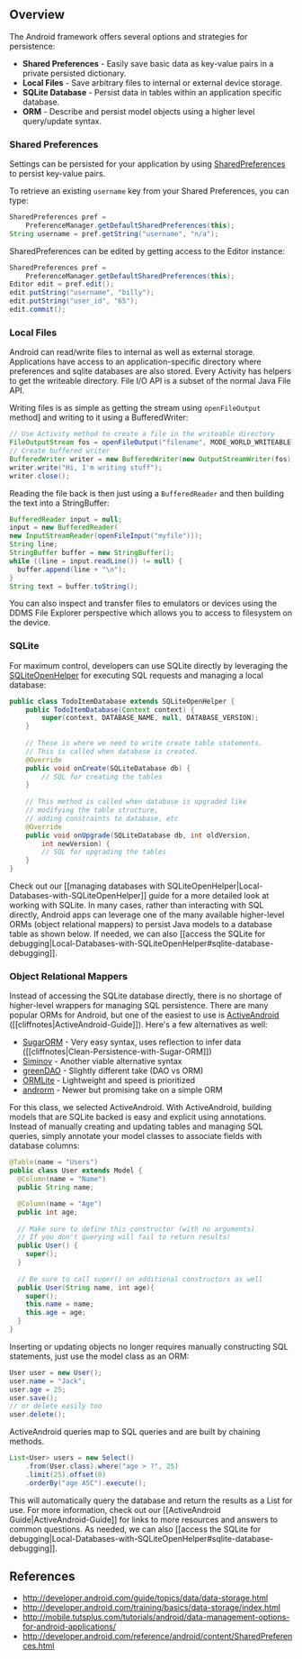 ## Overview

The Android framework offers several options and strategies for persistence:

 * **Shared Preferences** - Easily save basic data as key-value pairs in a private persisted dictionary.
 * **Local Files** - Save arbitrary files to internal or external device storage.
 * **SQLite Database** - Persist data in tables within an application specific database.
 * **ORM** - Describe and persist model objects using a higher level query/update syntax.

### Shared Preferences

Settings can be persisted for your application by using [SharedPreferences](http://developer.android.com/reference/android/content/SharedPreferences.html) to persist key-value pairs.  

To retrieve an existing `username` key from your Shared Preferences, you can type:

```java
SharedPreferences pref =   
    PreferenceManager.getDefaultSharedPreferences(this);
String username = pref.getString("username", "n/a"); 
```

SharedPreferences can be edited by getting access to the Editor instance:

```java
SharedPreferences pref =   
    PreferenceManager.getDefaultSharedPreferences(this);
Editor edit = pref.edit();
edit.putString("username", "billy");
edit.putString("user_id", "65");
edit.commit(); 
```

### Local Files

Android can read/write files to internal as well as external storage. Applications have access to an application-specific directory where preferences and sqlite databases are also stored. Every Activity has helpers to get the writeable directory. File I/O API is a subset of the normal Java File API.

Writing files is as simple as getting the stream using `openFileOutput` method] and writing to it using a BufferedWriter:

```java
// Use Activity method to create a file in the writeable directory
FileOutputStream fos = openFileOutput("filename", MODE_WORLD_WRITEABLE);
// Create buffered writer
BufferedWriter writer = new BufferedWriter(new OutputStreamWriter(fos));
writer.write("Hi, I'm writing stuff");
writer.close();
```

Reading the file back is then just using a `BufferedReader` and then building the text into a StringBuffer:

```java
BufferedReader input = null;
input = new BufferedReader(
new InputStreamReader(openFileInput("myfile")));
String line;
StringBuffer buffer = new StringBuffer();
while ((line = input.readLine()) != null) {
  buffer.append(line + "\n");
}
String text = buffer.toString();
```

You can also inspect and transfer files to emulators or devices using the DDMS File Explorer perspective which allows you to access to filesystem on the device.

### SQLite

For maximum control, developers can use SQLite directly by leveraging the [SQLiteOpenHelper](http://developer.android.com/reference/android/database/sqlite/SQLiteOpenHelper.html) for executing SQL requests and managing a local database:

```java
public class TodoItemDatabase extends SQLiteOpenHelper { 
    public TodoItemDatabase(Context context) {
        super(context, DATABASE_NAME, null, DATABASE_VERSION);
    }
 
    // These is where we need to write create table statements. 
    // This is called when database is created.
    @Override
    public void onCreate(SQLiteDatabase db) {
    	// SQL for creating the tables
    }
 
    // This method is called when database is upgraded like 
    // modifying the table structure, 
    // adding constraints to database, etc
    @Override
    public void onUpgrade(SQLiteDatabase db, int oldVersion, 
        int newVersion) {
    	// SQL for upgrading the tables
    }
}
```

Check out our [[managing databases with SQLiteOpenHelper|Local-Databases-with-SQLiteOpenHelper]] guide for a more detailed look at working with SQLite. In many cases, rather than interacting with SQL directly, Android apps can leverage one of the many available higher-level ORMs (object relational mappers) to persist Java models to a database table as shown below. If needed, we can also [[access the SQLite for debugging|Local-Databases-with-SQLiteOpenHelper#sqlite-database-debugging]].

### Object Relational Mappers

Instead of accessing the SQLite database directly, there is no shortage of higher-level wrappers for managing SQL persistence. There are many popular ORMs for Android, but one of the easiest to use is [ActiveAndroid](https://github.com/pardom/ActiveAndroid/wiki/Getting-started) ([[cliffnotes|ActiveAndroid-Guide]]). Here's a few alternatives as well:

 * [SugarORM](http://satyan.github.io/sugar/index.html) - Very easy syntax, uses reflection to infer data ([[cliffnotes|Clean-Persistence-with-Sugar-ORM]])
 * [Siminov](http://siminov.github.io/android-orm/) - Another viable alternative syntax
 * [greenDAO](http://greendao-orm.com/) - Slightly different take (DAO vs ORM)
 * [ORMLite](http://ormlite.com/sqlite_java_android_orm.shtml) - Lightweight and speed is prioritized
 * [androrm](http://www.androrm.net/) - Newer but promising take on a simple ORM

For this class, we selected ActiveAndroid. With ActiveAndroid, building models that are SQLite backed is easy and explicit using annotations. Instead of manually creating and updating tables and managing SQL queries, simply annotate your model classes to associate fields with database columns:

```java
@Table(name = "Users")
public class User extends Model {
  @Column(name = "Name")
  public String name;

  @Column(name = "Age")
  public int age;
  
  // Make sure to define this constructor (with no arguments)
  // If you don't querying will fail to return results!
  public User() {
    super();
  }
  
  // Be sure to call super() on additional constructors as well
  public User(String name, int age){
    super();
    this.name = name;
    this.age = age;
  }
}
```

Inserting or updating objects no longer requires manually constructing SQL statements, just use the model class as an ORM:

```java
User user = new User();
user.name = "Jack";
user.age = 25;
user.save();
// or delete easily too
user.delete();
```

ActiveAndroid queries map to SQL queries and are built by chaining methods.

```java
List<User> users = new Select()
    .from(User.class).where("age > ?", 25)
    .limit(25).offset(0)
    .orderBy("age ASC").execute();
```

This will automatically query the database and return the results as a List for use. For more information, check out our [[ActiveAndroid Guide|ActiveAndroid-Guide]] for links to more resources and answers to common questions. As needed, we can also [[access the SQLite for debugging|Local-Databases-with-SQLiteOpenHelper#sqlite-database-debugging]].

## References

 * <http://developer.android.com/guide/topics/data/data-storage.html>
 * <http://developer.android.com/training/basics/data-storage/index.html>
 * <http://mobile.tutsplus.com/tutorials/android/data-management-options-for-android-applications/>
 * <http://developer.android.com/reference/android/content/SharedPreferences.html>